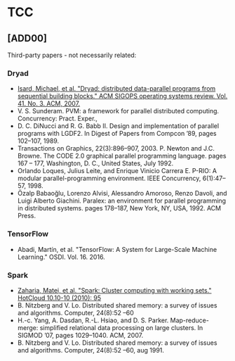 # TCC

## [ADD00]
Third-party papers - not necessarily related:

### Dryad
* [Isard, Michael, et al. "Dryad: distributed data-parallel programs from sequential building blocks." ACM SIGOPS operating systems review. Vol. 41. No. 3. ACM, 2007.](./ref/2007-Dryad_distributed_data-parallel_programs_from_sequential_building_blocks.pdf)
* V. S. Sunderam. PVM: a framework for parallel distributed computing. Concurrency: Pract. Exper.,
* D. C. DiNucci and R. G. Babb II. Design and implementation of parallel programs with LGDF2. In Digest of Papers from Compcon ’89, pages 102–107, 1989.
* Transactions on Graphics, 22(3):896–907, 2003. P. Newton and J.C. Browne. The CODE 2.0 graphical parallel programming language. pages 167 – 177, Washington, D. C., United States, July 1992.
* Orlando Loques, Julius Leite, and Enrique Vinicio Carrera E. P-RIO: A modular parallel-programming environment. IEEE Concurrency, 6(1):47–57, 1998.
* Özalp Babaoğlu, Lorenzo Alvisi, Alessandro Amoroso, Renzo Davoli, and Luigi Alberto Giachini. Paralex: an environment for parallel programming in distributed systems. pages 178–187, New York, NY, USA, 1992. ACM Press.

### TensorFlow
* Abadi, Martín, et al. "TensorFlow: A System for Large-Scale Machine Learning." OSDI. Vol. 16. 2016.

### Spark
* [Zaharia, Matei, et al. "Spark: Cluster computing with working sets." HotCloud 10.10-10 (2010): 95](./ref/2010-Spark:_Cluster_Computing_with_Working_Sets)
* B. Nitzberg and V. Lo. Distributed shared memory: a survey of issues and algorithms. Computer, 24(8):52 –60
* H.-c. Yang, A. Dasdan, R.-L. Hsiao, and D. S. Parker. Map-reduce-merge: simplified relational data processing on large clusters. In SIGMOD ’07, pages 1029–1040. ACM, 2007.
* B. Nitzberg and V. Lo. Distributed shared memory: a survey of issues and algorithms. Computer, 24(8):52 –60, aug 1991.